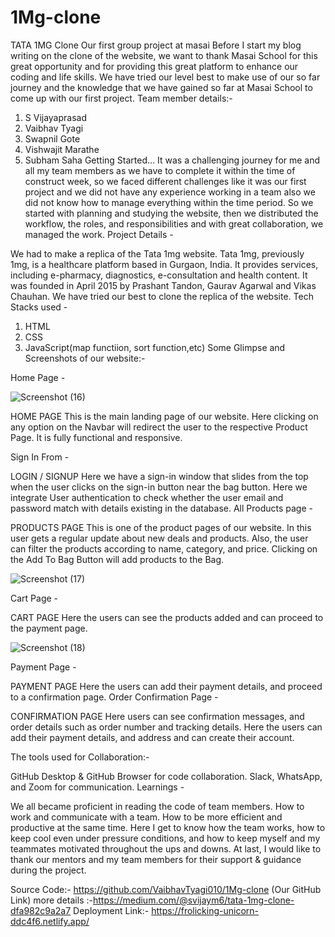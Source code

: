 


# 1Mg-clone
TATA 1MG Clone
Our first group project at masai
Before I start my blog writing on the clone of the website, we want to thank Masai School for this great opportunity and for providing this great platform to enhance our coding and life skills.
We have tried our level best to make use of our so far journey and the knowledge that we have gained so far at Masai School to come up with our first project.
Team member details:-
1. S Vijayaprasad
2. Vaibhav Tyagi
3. Swapnil Gote
4. Vishwajit Marathe
5. Subham Saha
Getting Started…
It was a challenging journey for me and all my team members as we have to complete it within the time of construct week, so we faced different challenges like it was our first project and we did not have any experience working in a team also we did not know how to manage everything within the time period. So we started with planning and studying the website, then we distributed the workflow, the roles, and responsibilities and with great collaboration, we managed the work.
Project Details -

We had to make a replica of the Tata 1mg website.
Tata 1mg, previously 1mg, is a healthcare platform based in Gurgaon, India. It provides services, including e-pharmacy, diagnostics, e-consultation and health content. It was founded in April 2015 by Prashant Tandon, Gaurav Agarwal and Vikas Chauhan.
We have tried our best to clone the replica of the website.
Tech Stacks used -

1) HTML
2) CSS
3) JavaScript(map functiion, sort function,etc)
Some Glimpse and Screenshots of our website:-

Home Page -

![Screenshot (16)](https://user-images.githubusercontent.com/93308342/185572798-b1d0d89e-f5d1-4622-92a1-82e4b0573000.png)

HOME PAGE
This is the main landing page of our website. Here clicking on any option on the Navbar will redirect the user to the respective Product Page.
It is fully functional and responsive.

Sign In From -

LOGIN / SIGNUP
Here we have a sign-in window that slides from the top when the user clicks on the sign-in button near the bag button.
Here we integrate User authentication to check whether the user email and password match with details existing in the database.
All Products page -

PRODUCTS PAGE
This is one of the product pages of our website.
In this user gets a regular update about new deals and products.
Also, the user can filter the products according to name, category, and price.
Clicking on the Add To Bag Button will add products to the Bag.

![Screenshot (17)](https://user-images.githubusercontent.com/93308342/185572834-ca24c447-842e-48bf-9fa3-851e7e1576cc.png)

Cart Page -

CART PAGE
Here the users can see the products added and can proceed to the payment page.

![Screenshot (18)](https://user-images.githubusercontent.com/93308342/185572867-993dae6c-7b26-4575-b880-3f8c0eaae0f8.png)

Payment Page -

PAYMENT PAGE
Here the users can add their payment details, and proceed to a confirmation page.
Order Confirmation Page -

CONFIRMATION PAGE
Here users can see confirmation messages, and order details such as order number and tracking details.
Here the users can add their payment details, and address and can create their account.

The tools used for Collaboration:-

GitHub Desktop & GitHub Browser for code collaboration.
Slack, WhatsApp, and Zoom for communication.
Learnings -

We all became proficient in reading the code of team members.
How to work and communicate with a team.
How to be more efficient and productive at the same time.
Here I get to know how the team works, how to keep cool even under pressure conditions, and how to keep myself and my teammates motivated throughout the ups and downs.
At last, I would like to thank our mentors and my team members for their support & guidance during the project.

Source Code:- https://github.com/VaibhavTyagi010/1Mg-clone
(Our GitHub Link)
more details :-https://medium.com/@svijaym6/tata-1mg-clone-dfa982c9a2a7
Deployment Link:- https://frolicking-unicorn-ddc4f6.netlify.app/
             
